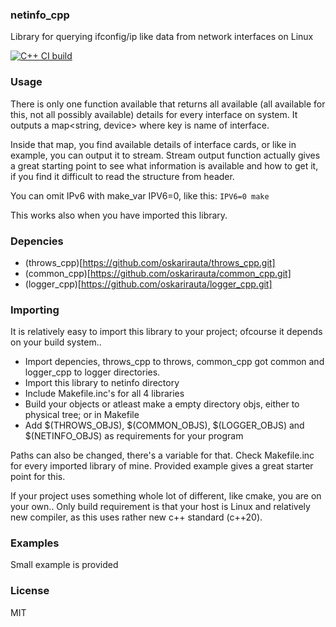 ### netinfo_cpp
Library for querying ifconfig/ip like data from network interfaces on Linux

[![C++ CI build](https://github.com/oskarirauta/netinfo_cpp/actions/workflows/build.yml/badge.svg)](https://github.com/oskarirauta/netinfo_cpp/actions/workflows/build.yml)

### Usage
There is only one function available that returns all available (all available for this, not all possibly available) details for every interface on system.
It outputs a map<string, device> where key is name of interface.

Inside that map, you find available details of interface cards, or like in example, you can output it to stream.
Stream output function actually gives a great starting point to see what information is available and how to get it,
if you find it difficult to read the structure from header.

You can omit IPv6 with make_var IPV6=0, like this:
```IPV6=0 make```

This works also when you have imported this library.

### Depencies
 - (throws_cpp)[https://github.com/oskarirauta/throws_cpp.git]
 - (common_cpp)[https://github.com/oskarirauta/common_cpp.git]
 - (logger_cpp)[https://github.com/oskarirauta/logger_cpp.git]

### Importing

It is relatively easy to import this library to your project; ofcourse it depends on your build system..

 - Import depencies, throws_cpp to throws, common_cpp got common and logger_cpp to logger directories.
 - Import this library to netinfo directory
 - Include Makefile.inc's for all 4 libraries
 - Build your objects or atleast make a empty directory objs, either to physical tree; or in Makefile
 - Add $(THROWS_OBJS), $(COMMON_OBJS), $(LOGGER_OBJS) and $(NETINFO_OBJS) as requirements for your program

Paths can also be changed, there's a variable for that. Check Makefile.inc for every imported library of mine.
Provided example gives a great starter point for this.

If your project uses something whole lot of different, like cmake, you are on your own.. Only build requirement
is that your host is Linux and relatively new compiler, as this uses rather new c++ standard (c++20).

### Examples
Small example is provided

### License
MIT
